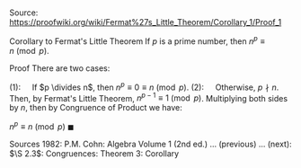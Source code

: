 # 

Source: https://proofwiki.org/wiki/Fermat%27s_Little_Theorem/Corollary_1/Proof_1

Corollary to Fermat's Little Theorem
If $p$ is a prime number, then $n^p \equiv n \pmod p$.


Proof
There are two cases:

$(1): \quad$ If $p \divides n$, then $n^p \equiv 0 \equiv n \pmod p$.
$(2): \quad$ Otherwise, $p \nmid n$.
Then, by Fermat's Little Theorem, $n^{p-1} \equiv 1 \pmod p$.
Multiplying both sides by $n$, then by Congruence of Product we have:

$n^p \equiv n \pmod p$
$\blacksquare$


Sources
1982: P.M. Cohn: Algebra Volume 1 (2nd ed.) ... (previous) ... (next): $\S 2.3$: Congruences: Theorem $3$: Corollary




